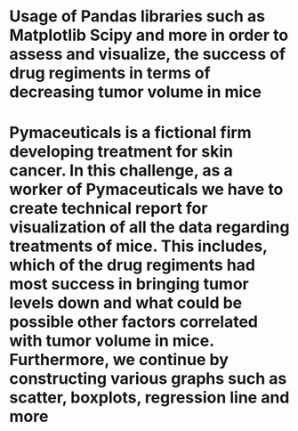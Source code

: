 # Usage of Pandas libraries such as Matplotlib Scipy and more in order to assess and visualize, the success of drug regiments in terms of decreasing tumor volume in mice
# Pymaceuticals is a fictional firm developing treatment for skin cancer. In this challenge, as a worker of Pymaceuticals we have to create technical report for visualization of all the data regarding treatments of mice. This includes, which of the drug regiments had most success in bringing tumor levels down and what could be possible other factors correlated with tumor volume in mice. Furthermore, we continue by constructing various graphs such as scatter, boxplots, regression line and more
